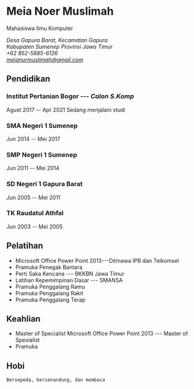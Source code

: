 
# Meia Noer Muslimah

Mahasiswa Ilmu Komputer

*Desa Gapura Barat, Kecamatan Gapura*<br>
*Kabupaten Sumenep Provinsi Jawa Timur*<br>
*+62 852-5885-6126*<br>
*meianurmuslimah@gmail.com*

## Pendidikan
### Institut Pertanian Bogor --- *Calon S.Komp*

Agust 2017 -- Apr 2021
Sedang menjalani studi

### SMA Negeri 1 Sumenep
Jun 2014 -- Mei 2017

### SMP Negeri 1 Sumenep
Jun 2011 -- Mei 2014

### SD Negeri 1 Gapura Barat
Jun 2005 -- Mei 2011

### TK Raudatul Athfal
Jun 2003 -- Mei 2005

## Pelatihan

- Microsoft Office Power Point 2013---Ditmawa IPB dan Telkomsel
- Pramuka Penegak Bantara
- Perti Saka Kencana --- BKKBN Jawa Timur
- Latihan Kepemimpinan Dasar --- SMANSA
- Pramuka Penggalang Ramu
- Pramuka Penggalang Rakit
- Pramuka Penggalang Terap


## Keahlian

- Master of Specialist Microsoft Office Power Point 2013 --- Master of Spesialist
- Pramuka


## Hobi

    Bersepeda, bersenandung, dan membaca
